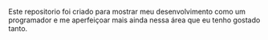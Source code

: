 Este repositorio foi criado para mostrar meu desenvolvimento como um programador e me aperfeiçoar mais ainda nessa área que eu tenho gostado tanto.
